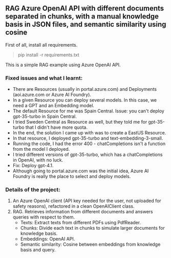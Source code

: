 ## RAG Azure OpenAI API with different documents separated in chunks, with a manual knowledge basis in JSON files, and semantic similarity using cosine

First of all, install all requirements.

> pip install -r requirements.txt

This is a simple RAG example using Azure OpenAI API.

### Fixed issues and what I learnt:

- There are Resources (usually in portal.azure.com) and Deployments (aoi.azure.com or Azure AI Foundry).
- In a given Resource you can deploy several models. In this case, we need a GPT and an Embedding model.
- The default Resource for me was Spain Central. Issue: you can't deploy gpt-35-turbo in Spain Central.
- I tried Sweden Central as Resource as well, but they told me for gpt-35-turbo that I didn't have more quota.
- In the end, the solution I came up with was to create a EastUS Resource.
- In that resource, I deployed gpt-35-turbo and text-embedding-3-small.
- Running the code, I had the error 400 - chatCompletions isn't a function from the model I deployed.
- I tried different versions of gpt-35-turbo, which has a chatCompletions in OpenAI, with no luck.
- Fix: Deploy gpt-4.1.
- Although going to portal.azure.com was the initial idea, Azure AI Foundry is really the place to select and deploy models.

### Details of the project:

1. An Azure OpenAI client (API key needed for the user, not uploaded for safety reasons), refactored in a clean OpenAIClient class.
2. RAG. Retrieves information from different documents and answers queries with respect to them.
    - Texts: Extract texts from different PDFs using PdfReader.
    - Chunks: Divide each text in chunks to simulate larger documents for knowledge basis.
    - Embeddings: OpenAI API.
    - Semantic similarity: Cosine between embeddings from knowledge basis and query.